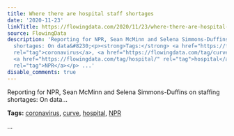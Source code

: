 ```yaml
---
title: Where there are hospital staff shortages
date: '2020-11-23'
linkTitle: https://flowingdata.com/2020/11/23/where-there-are-hospital-staff-shortages/
source: FlowingData
description: 'Reporting for NPR, Sean McMinn and Selena Simmons-Duffins on staffing
  shortages: On data&#8230;<p><strong>Tags:</strong> <a href="https://flowingdata.com/tag/coronavirus/"
  rel="tag">coronavirus</a>, <a href="https://flowingdata.com/tag/curve/" rel="tag">curve</a>,
  <a href="https://flowingdata.com/tag/hospital/" rel="tag">hospital</a>, <a href="https://flowingdata.com/tag/npr/"
  rel="tag">NPR</a></p> ...'
disable_comments: true
---
```

Reporting for NPR, Sean McMinn and Selena Simmons-Duffins on staffing shortages: On data&#8230;<p><strong>Tags:</strong> <a href="https://flowingdata.com/tag/coronavirus/" rel="tag">coronavirus</a>, <a href="https://flowingdata.com/tag/curve/" rel="tag">curve</a>, <a href="https://flowingdata.com/tag/hospital/" rel="tag">hospital</a>, <a href="https://flowingdata.com/tag/npr/" rel="tag">NPR</a></p> ...